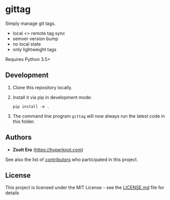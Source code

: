 # gittag

Simply manage git tags.

- local <> remote tag sync
- semver version bump
- no local state
- only lightweight tags

Requires Python 3.5+

## Development

1. Clone this repository locally.

2. Install it via pip in development mode:

    ```
    pip install -e .
    ```

3. The command line program `gittag` will now always run the latest code in this folder.

## Authors

* **Zsolt Ero** (https://hyperknot.com)

See also the list of [contributors](https://github.com/hyperknot/gittag/graphs/contributors) who participated in this project.



## License

This project is licensed under the MIT License - see the [LICENSE.md](LICENSE.md) file for details

